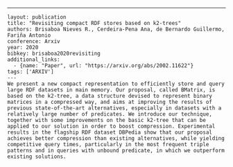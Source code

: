 ---
    layout: publication
    title: "Revisiting compact RDF stores based on k2-trees"
    authors: Brisaboa Nieves R., Cerdeira-Pena Ana, de Bernardo Guillermo, Fariña Antonio
    conference: Arxiv
    year: 2020
    bibkey: brisaboa2020revisiting
    additional_links:
      - {name: "Paper", url: "https://arxiv.org/abs/2002.11622"}
    tags: ['ARXIV']
    ---
    We present a new compact representation to efficiently store and query large RDF datasets in main memory. Our proposal, called BMatrix, is based on the k2-tree, a data structure devised to represent binary matrices in a compressed way, and aims at improving the results of previous state-of-the-art alternatives, especially in datasets with a relatively large number of predicates. We introduce our technique, together with some improvements on the basic k2-tree that can be applied to our solution in order to boost compression. Experimental results in the flagship RDF dataset DBPedia show that our proposal achieves better compression than existing alternatives, while yielding competitive query times, particularly in the most frequent triple patterns and in queries with unbound predicate, in which we outperform existing solutions.